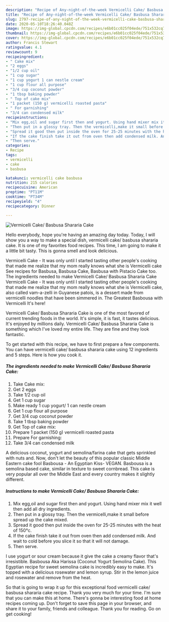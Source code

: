 ```yaml
---
description: "Recipe of Any-night-of-the-week Vermicelli Cake/ Basbusa Shararia Cake"
title: "Recipe of Any-night-of-the-week Vermicelli Cake/ Basbusa Shararia Cake"
slug: 2797-recipe-of-any-night-of-the-week-vermicelli-cake-basbusa-shararia-cake
date: 2020-05-10T18:26:40.048Z
image: https://img-global.cpcdn.com/recipes/e6b01cc025f04ede/751x532cq70/vermicelli-cake-basbusa-shararia-cake-recipe-main-photo.jpg
thumbnail: https://img-global.cpcdn.com/recipes/e6b01cc025f04ede/751x532cq70/vermicelli-cake-basbusa-shararia-cake-recipe-main-photo.jpg
cover: https://img-global.cpcdn.com/recipes/e6b01cc025f04ede/751x532cq70/vermicelli-cake-basbusa-shararia-cake-recipe-main-photo.jpg
author: Francis Stewart
ratingvalue: 4.1
reviewcount: 9
recipeingredient:
- " Cake mix"
- "2 eggs"
- "1/2 cup oil"
- "1 cup sugar"
- "1 cup yogurt 1 can nestle cream"
- "1 cup flour all purpose"
- "3/4 cup coconut powder"
- "1 tbsp baking powder"
- " Top of cake mix"
- "1 packet (150 g) vermicelli roasted pasta"
- " For garnishing"
- "3/4 can condensed milk"
recipeinstructions:
- "Mix egg,oil and sugar first then and yogurt. Using hand mixer mix it well then add all dry ingredients."
- "Then put in a glossy tray. Then the vermicelli,make it small before spread up the cake mixed."
- "Spread it good then put inside the oven for 25-25 minutes with the heat of 150°c."
- "If the cake finish take it out from oven then add condensed milk. And wait to cold before you slice it so that it will not damage."
- "Then serve."
categories:
- Recipe
tags:
- vermicelli
- cake
- basbusa

katakunci: vermicelli cake basbusa 
nutrition: 215 calories
recipecuisine: American
preptime: "PT11M"
cooktime: "PT34M"
recipeyield: "4"
recipecategory: Dinner

---
```



![Vermicelli Cake/ Basbusa Shararia Cake](https://img-global.cpcdn.com/recipes/e6b01cc025f04ede/751x532cq70/vermicelli-cake-basbusa-shararia-cake-recipe-main-photo.jpg)

Hello everybody, hope you're having an amazing day today. Today, I will show you a way to make a special dish, vermicelli cake/ basbusa shararia cake. It is one of my favorites food recipes. This time, I am going to make it a little bit tasty. This is gonna smell and look delicious.

Vermicelli Cake - It was only until I started tasting other people&#39;s cooking that made me realize that my mom really knows what she is Vermicelli cake See recipes for Basbusa, Basbusa Cake, Basbusa with Pistacio Cake too. The ingredients needed to make Vermicelli Cake/ Basbusa Shararia Cake Vermicelli Cake - It was only until I started tasting other people&#39;s cooking that made me realize that my mom really knows what she is Vermicelli cake, also called vam-a-zelli in Guyanese patois, is a dessert made from vermicelli noodles that have been simmered in. The Greatest Basbousa with Vermicelli It&#39;s here!

Vermicelli Cake/ Basbusa Shararia Cake is one of the most favored of current trending foods in the world. It's simple, it is fast, it tastes delicious. It's enjoyed by millions daily. Vermicelli Cake/ Basbusa Shararia Cake is something which I've loved my entire life. They are fine and they look fantastic.


To get started with this recipe, we have to first prepare a few components. You can have vermicelli cake/ basbusa shararia cake using 12 ingredients and 5 steps. Here is how you cook it.

<!--inarticleads1-->

##### The ingredients needed to make Vermicelli Cake/ Basbusa Shararia Cake:

1. Take  Cake mix:
1. Get 2 eggs
1. Take 1/2 cup oil
1. Get 1 cup sugar
1. Make ready 1 cup yogurt/ 1 can nestle cream
1. Get 1 cup flour all purpose
1. Get 3/4 cup coconut powder
1. Take 1 tbsp baking powder
1. Get  Top of cake mix:
1. Prepare 1 packet (150 g) vermicelli roasted pasta
1. Prepare  For garnishing:
1. Take 3/4 can condensed milk


A delicious coconut, yogurt and semolina/farina cake that gets sprinkled with nuts and. Now, don&#39;t let the beauty of this popular classic Middle Eastern cake fool Basbousa - An Egyptian Kiss- VEGANׁ. Basbousa is a semolina based cake, similar in texture to sweet cornbread. This cake is very popular all over the Middle East and every country makes it slightly different. 

<!--inarticleads2-->

##### Instructions to make Vermicelli Cake/ Basbusa Shararia Cake:

1. Mix egg,oil and sugar first then and yogurt. Using hand mixer mix it well then add all dry ingredients.
1. Then put in a glossy tray. Then the vermicelli,make it small before spread up the cake mixed.
1. Spread it good then put inside the oven for 25-25 minutes with the heat of 150°c.
1. If the cake finish take it out from oven then add condensed milk. And wait to cold before you slice it so that it will not damage.
1. Then serve.


I use yogurt or sour cream because it give the cake a creamy flavor that&#39;s irresistible. Basbousa Aka Harissa (Coconut Yogurt Semolina Cake). This Egyptian recipe for sweet semolina cake is incredibly easy to make. It&#39;s topped with a delicious rosewater and lemon syrup. Stir in the lemon juice and rosewater and remove from the heat. 

So that is going to wrap it up for this exceptional food vermicelli cake/ basbusa shararia cake recipe. Thank you very much for your time. I'm sure that you can make this at home. There's gonna be interesting food at home recipes coming up. Don't forget to save this page in your browser, and share it to your family, friends and colleague. Thank you for reading. Go on get cooking!
